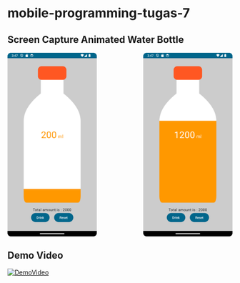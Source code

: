 # mobile-programming-tugas-7

## Screen Capture Animated Water Bottle

<div style="display: flex; justify-content: space-between;">
  <img src="AnimatedWaterBottle/Screenshot_20240423_154731.png" width="200">
  <img src="AnimatedWaterBottle/Screenshot_20240423_154742.png" width="200">
</div>

## Demo Video

[![DemoVideo](https://img.youtube.com/vi/EcgExrHUAVM/0.jpg)](https://www.youtube.com/watch?v=EcgExrHUAVM)
